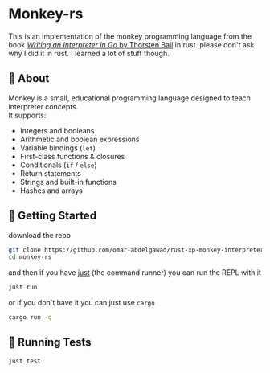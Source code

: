 # Monkey-rs

This is an implementation of the monkey programming language from the book  [*Writing an Interpreter in Go* by Thorsten Ball](https://interpreterbook.com/) in rust. please don't ask why I did it in rust. I learned a lot of stuff though.

## 📖 About

Monkey is a small, educational programming language designed to teach interpreter concepts.  
It supports:

- Integers and booleans  
- Arithmetic and boolean expressions  
- Variable bindings (`let`)  
- First-class functions & closures  
- Conditionals (`if` / `else`)  
- Return statements  
- Strings and built-in functions  
- Hashes and arrays 

## 🚀 Getting Started

download the repo

```bash
git clone https://github.com/omar-abdelgawad/rust-xp-monkey-interpreter.git monkey-rs
cd monkey-rs
```

and then if you have [just](https://just.systems/) (the command runner) you can run the REPL with it

```bash
just run
```

or if you don't have it you can just use `cargo`

```bash
cargo run -q
```

## 🧪 Running Tests

```bash
just test
```
